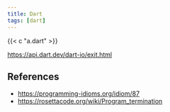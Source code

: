 ```yaml
---
title: Dart
tags: [dart]
---
```


{{< c "a.dart" >}}

<https://api.dart.dev/dart-io/exit.html>

## References

- <https://programming-idioms.org/idiom/87>
- <https://rosettacode.org/wiki/Program_termination>
